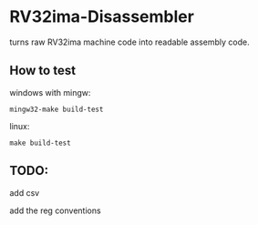 # RV32ima-Disassembler

turns raw RV32ima machine code into readable assembly code.

## How to test

windows with mingw:

`mingw32-make build-test`

linux:

`make build-test`

## TODO:

add csv

add the reg conventions